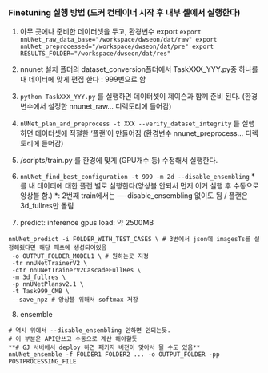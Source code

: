 ### Finetuning 실행 방법 (도커 컨테이너 시작 후 내부 셸에서 실행한다)

1. 아무 곳에나 준비한 데이터셋을 두고, 환경변수 export
`export nnUNet_raw_data_base="/workspace/dwseon/dat/raw"
 export nnUNet_preprocessed="/workspace/dwseon/dat/pre"
 export RESULTS_FOLDER="/workspace/dwseon/dat/res"`

2. nnunet 설치 폴더의 dataset_conversion폴더에서 TaskXXX_YYY.py중 하나를 내 데이터에 맞게 편집 한다 : 999번으로 함

3. `python TaskXXX_YYY.py` 를 실행하면 데이터셋이 제이슨과 함꼐 준비 된다. (환경변수에서 설정한 nnunet_raw… 디렉토리에 들어감)

4. `nUNet_plan_and_preprocess -t XXX --verify_dataset_integrity` 를 실행하면 데이터셋에 적절한 ‘플랜’이 만들어짐 (환경변수 nnunet_preprocess… 디렉토리에 들어감)

5. /scripts/train.py 를 환경에 맞게 (GPU개수 등) 수정해서 실행한다.

6. `nnUNet_find_best_configuration -t 999 -m 2d --disable_ensembling` *를 내 데이터에 대한 플랜 별로 실행한다(앙상블 안되서 먼저 이거 실행 후 수동으로 앙상블 함.)
   *: 2번째 train에서는 —-disable_ensembling 없이도 됨 / 플랜은 3d_fullres만 돌림

7. predict: inference gpus load: 약 2500MB
```docker
nnUNet_predict -i FOLDER_WITH_TEST_CASES \ # 3번에서 json에 imagesTs를 설정해줬다면 해당 패쓰에 생성되어있음
 -o OUTPUT_FOLDER_MODEL1 \ # 원하는곳 지정
 -tr nnUNetTrainerV2 \
 -ctr nnUNetTrainerV2CascadeFullRes \
 -m 3d_fullres \
 -p nnUNetPlansv2.1 \
 -t Task999_CMB \
 --save_npz # 앙상블 위해서 softmax 저장
```

8. ensemble
```docker
# 역시 위에서 --disable_ensembling 안하면 안되는듯. 
# 이 부분은 API안쓰고 수동으로 계산 해야할듯
**# GJ 서버에서 deploy 하면 패키지 버전이 맞아서 될 수도 있음**
nnUNet_ensemble -f FOLDER1 FOLDER2 ... -o OUTPUT_FOLDER -pp POSTPROCESSING_FILE
```
